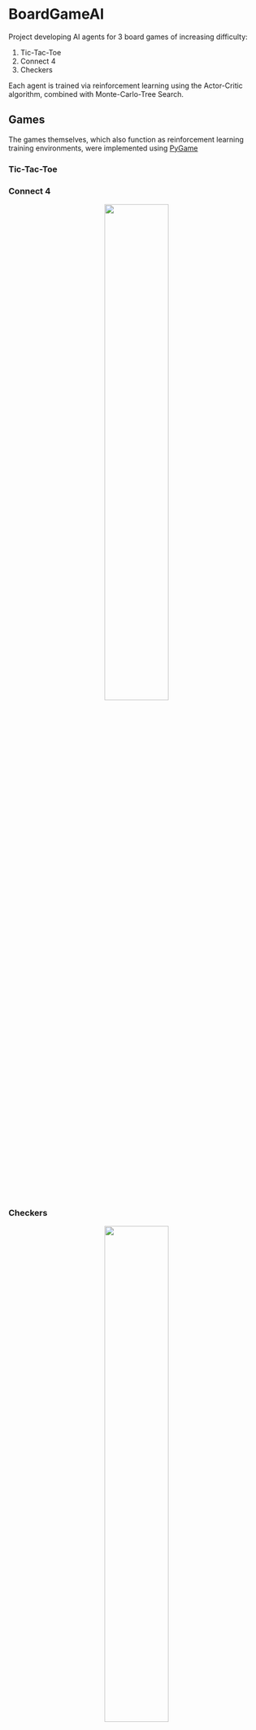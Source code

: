 # BoardGameAI
Project developing AI agents for 3 board games of increasing difficulty:
1. Tic-Tac-Toe
2. Connect 4
3. Checkers
   
Each agent is trained via reinforcement learning using the Actor-Critic algorithm, combined with Monte-Carlo-Tree Search.

## Games 
The games themselves, which also function as reinforcement learning training environments, were implemented using [PyGame](https://github.com/pygame)

### Tic-Tac-Toe
<p align="center">
</p>

### Connect 4
<p align="center">
  <img src="https://github.com/user-attachments/assets/31d67904-94c9-4ad4-b3d2-2285ae135b44" width=50% height=50%>
</p>

### Checkers
<p align="center">
  <img src="https://github.com/user-attachments/assets/1051e6d9-888d-4f1f-96f2-276a55b21595" width=50% height=50%>
</p>

## Explanation of Actor-Critic Learning

## Explanation of Monte-Carlo-Tree Search

## Technical Documentation
If you are interested in more detail about how the code works, please visit the docs section of the repository
